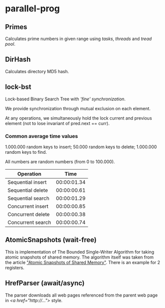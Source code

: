 # parallel-prog

## Primes
Calculates prime numbers in given range using *tasks*, *threads* and *tread pool*.

## DirHash
Calculates directory MD5 hash.

## lock-bst
Lock-based Binary Search Tree with *'fine' synchronization*.

We provide synchronization through mutual exclusion on each element.

At any operations, we simultaneously hold the lock current and previous element (not to lose invariant of pred.next == curr).

### Common average time values
1.000.000 random keys to insert; 50.000 random keys to delete; 1.000.000 random keys to find.

All numbers are random numbers (from 0 to 100.000).

| Operation          | Time         |
| ------------------ |:------------:|
| Sequential insert  |  00:00:01.34 |
| Sequential delete  |  00:00:00.61 |
| Sequential search  |  00:00:01.29 |
| Concurrent insert  |  00:00:00.85 |
| Concurrent delete  |  00:00:00.38 |
| Concurrent search  |  00:00:00.74 |

## AtomicSnapshots (wait-free)
This is implementation of The Bounded Single-Writer Algorithm for taking atomic snapshots of shared memory. The algorithm itself was taken from the article ["Atomic Snapshots of Shared Memory"](http://people.csail.mit.edu/shanir/publications/AADGMS.pdf). There is an example for 2 registers.

## HrefParser (await/async)
The parser downloads all web pages referenced from the parent web page in *\<a href="http://..."\>* style.
